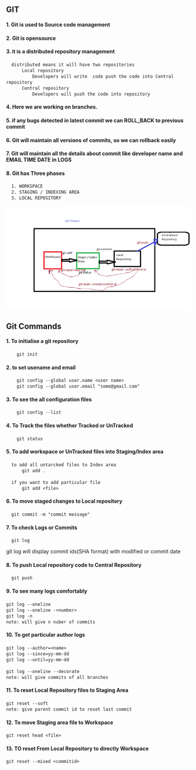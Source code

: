   ##              GIT

 #### 1. Git is used to Source code management
 #### 2. Git is opensource
 #### 3. it is a distributed repository management
      distributed means it will have two repositories
          Local repository
              Developers will write  code push the code into Central repository
          Central repository
              Developers will push the code into repository
 #### 4. Here we are working on branches.
 #### 5. if any bugs detected in latest commit we can ROLL_BACK to previous commit 
 #### 6. Git will maintain all versions of commits, so we can rollback easily
 #### 7. Git will maintain all the details about commit like developer name and EMAIL TIME DATE in LOGS
 #### 8. Git has Three phases
      1. WORKSPACE
      2. STAGING / INDEXING AREA
      3. LOCAL REPOSITORY
![preview](./images/git_phases.png)


##      Git Commands 
#### 1. To initialise a git repository
        git init

#### 2. to set usename and email
        git config --global user.name <user name>
        git config --global user.email "some@gmail.com"

#### 3. To see the all configuration files 
        git config --list


#### 4. To Track the files whether Tracked or UnTracked
        git status


#### 5. To add workspace or UnTracked files into Staging/Index area
      to add all untarcked files to Index area
          git add .  

      if you want to add particular file
          git add <file>


#### 6. To move staged changes to  Local repository 

      git commit -m "commit message"

#### 7. To check Logs or Commits

      git log
  git log will display commit    ids(SHA format) with modified   or commit  date

#### 8. To push  Local repository  code to  Central Repository 

      git push 

#### 9. To see many logs comfortably
    
    git log --oneline
    git log --oneline -<number>
    git log -n
    note: will give n nuber of commits
    
#### 10. To get particular author logs

    git log --author=<name>
    git log --since=yy-mm-dd 
    git log --until=yy-mm-dd

    git log --oneline --decorate 
    note: will give commits of all branches

#### 11. To reset Local Repository files to Staging Area
    
    git reset --soft 
    note: give parent commit id to reset last commit

#### 12. To move Staging area file to Workspace
    
    git reset head <file>

#### 13. TO reset From Local Repository to directly Workspace

    git reset --mixed <commitid>